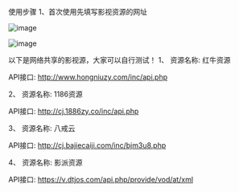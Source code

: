 使用步骤
1、首次使用先填写影视资源的网址

![image](https://user-images.githubusercontent.com/61177182/134139780-07fee695-bce5-4892-bf32-a982b6e2d3f2.png)

![image](https://user-images.githubusercontent.com/61177182/134140086-50f90a78-ac88-41a4-af2a-5fc5b1d860b5.png)

以下是网络共享的影视源，大家可以自行测试！
1、
资源名称: 红牛资源

API接口: http://www.hongniuzy.com/inc/api.php

2、
资源名称: 1186资源

API接口: http://cj.1886zy.co/inc/api.php

3、
资源名称: 八戒云

API接口: http://cj.bajiecaiji.com/inc/bjm3u8.php

4、
资源名称: 影派资源

API接口: https://v.dtjos.com/api.php/provide/vod/at/xml

